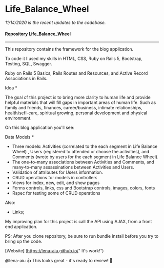 # Life_Balance_Wheel

*11/14/2020 is the recent updates to the codebase.*

#### Repository  Life_Balance_Wheel
-----

This repository contains the framework for the blog application. 

To code it I used my skills in HTML, CSS, Ruby on Rails 5, Bootstrap, Testing, SQL, Swagger.

Ruby on Rails 5 Basics, Rails Routes and Resources, and Active Record Associations in Rails.

Idea *

The goal of this project is to bring more clarity to human life and provide helpful materials that 
will fill gaps in important areas of human life. Such as family and friends, finances, career/business, 
intimate relationships, health/sefl-care, spiritual growing, personal development and physical environment.

On this blog application you'll see:

Data Models *

- Three models: Activities (correlated to the each segment in Life Balance Wheel) , Users (registered to attended or choose the activities), and Comments (wrote by users for the each segment in Life Balance Wheel).
- The one-to-many associations  between Activities and Comments, and many-to-many assassinations between Activities and Users.
- Validation of attributes for Users information.
- CRUD operations for models in controllers 
- Views for index, new, edit, and show pages
- Forms controls, links, css and Bootstrap controls, images, colors, fonts
- Rspec for testing some of CRUD operations

Also:

* Links;

My improving plan for this project is call the API using AJAX, from a front end application.

PS: After you clone repository, be sure to run bundle install before you try to bring up the code.

[Website] (https://lena-aiu.github.io/" It's work!")

@lena-aiu :+1: This  looks great - it's ready to review! :hibiscus:



